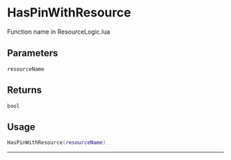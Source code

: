 # HasPinWithResource
Function name in ResourceLogic.lua
## Parameters
`resourceName`
## Returns
`bool`
## Usage
```lua
HasPinWithResource(resourceName)
```
---
